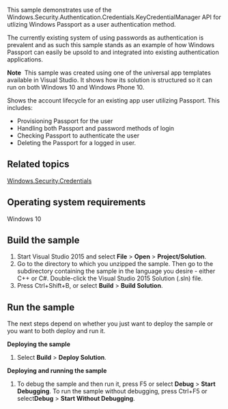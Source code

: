 ﻿This sample demonstrates use of the Windows.Security.Authentication.Credentials.KeyCredentialManager API for utlizing Windows Passport as a user authentication method.

The currently existing system of using passwords as authentication is prevalent and as such this sample stands as an example of how Windows Passport can easily be upsold to and integrated into existing authentication applications.

**Note**  This sample was created using one of the universal app templates available in Visual Studio. It shows how its solution is structured so it can run on both Windows 10 and Windows Phone 10.

Shows the account lifecycle for an existing app user utilizing Passport. This includes: 
- Provisioning Passport for the user
- Handling both Passport and password methods of login
- Checking Passport to authenticate the user
- Deleting the Passport for a logged in user.

Related topics
--------------
[Windows.Security.Credentials](http://msdn.microsoft.com/library/windows/apps/br227089)

Operating system requirements
-----------------------------

Windows 10

Build the sample
----------------

1.  Start Visual Studio 2015 and select **File** \> **Open** \> **Project/Solution**.
2.  Go to the directory to which you unzipped the sample. Then go to the subdirectory containing the sample in the language you desire - either C++ or C\#. Double-click the Visual Studio 2015 Solution (.sln) file.
3.  Press Ctrl+Shift+B, or select **Build** \> **Build Solution**.

Run the sample
--------------

The next steps depend on whether you just want to deploy the sample or you want to both deploy and run it.

**Deploying the sample**

1.  Select **Build** \> **Deploy Solution**.

**Deploying and running the sample**

1.  To debug the sample and then run it, press F5 or select **Debug** \> **Start Debugging**. To run the sample without debugging, press Ctrl+F5 or select**Debug** \> **Start Without Debugging**.
